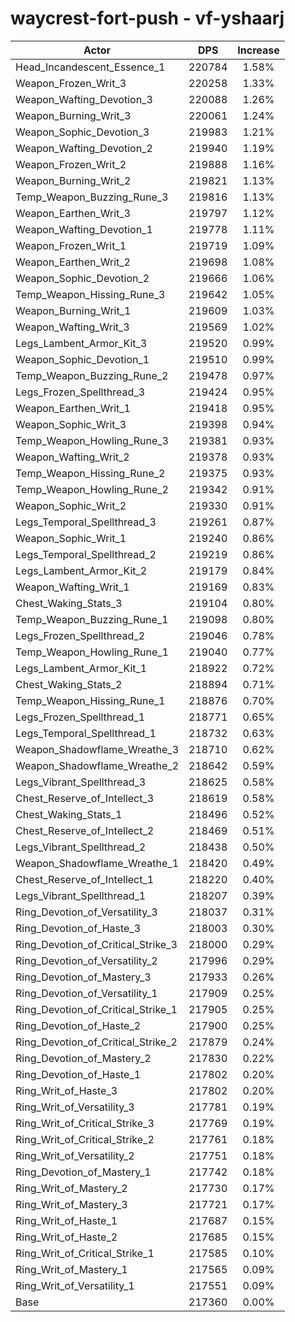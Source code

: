 # waycrest-fort-push - vf-yshaarj
| Actor | DPS | Increase |
|---|:---:|:---:|
|Head_Incandescent_Essence_1|220784|1.58%|
|Weapon_Frozen_Writ_3|220258|1.33%|
|Weapon_Wafting_Devotion_3|220088|1.26%|
|Weapon_Burning_Writ_3|220061|1.24%|
|Weapon_Sophic_Devotion_3|219983|1.21%|
|Weapon_Wafting_Devotion_2|219940|1.19%|
|Weapon_Frozen_Writ_2|219888|1.16%|
|Weapon_Burning_Writ_2|219821|1.13%|
|Temp_Weapon_Buzzing_Rune_3|219816|1.13%|
|Weapon_Earthen_Writ_3|219797|1.12%|
|Weapon_Wafting_Devotion_1|219778|1.11%|
|Weapon_Frozen_Writ_1|219719|1.09%|
|Weapon_Earthen_Writ_2|219698|1.08%|
|Weapon_Sophic_Devotion_2|219666|1.06%|
|Temp_Weapon_Hissing_Rune_3|219642|1.05%|
|Weapon_Burning_Writ_1|219609|1.03%|
|Weapon_Wafting_Writ_3|219569|1.02%|
|Legs_Lambent_Armor_Kit_3|219520|0.99%|
|Weapon_Sophic_Devotion_1|219510|0.99%|
|Temp_Weapon_Buzzing_Rune_2|219478|0.97%|
|Legs_Frozen_Spellthread_3|219424|0.95%|
|Weapon_Earthen_Writ_1|219418|0.95%|
|Weapon_Sophic_Writ_3|219398|0.94%|
|Temp_Weapon_Howling_Rune_3|219381|0.93%|
|Weapon_Wafting_Writ_2|219378|0.93%|
|Temp_Weapon_Hissing_Rune_2|219375|0.93%|
|Temp_Weapon_Howling_Rune_2|219342|0.91%|
|Weapon_Sophic_Writ_2|219330|0.91%|
|Legs_Temporal_Spellthread_3|219261|0.87%|
|Weapon_Sophic_Writ_1|219240|0.86%|
|Legs_Temporal_Spellthread_2|219219|0.86%|
|Legs_Lambent_Armor_Kit_2|219179|0.84%|
|Weapon_Wafting_Writ_1|219169|0.83%|
|Chest_Waking_Stats_3|219104|0.80%|
|Temp_Weapon_Buzzing_Rune_1|219098|0.80%|
|Legs_Frozen_Spellthread_2|219046|0.78%|
|Temp_Weapon_Howling_Rune_1|219040|0.77%|
|Legs_Lambent_Armor_Kit_1|218922|0.72%|
|Chest_Waking_Stats_2|218894|0.71%|
|Temp_Weapon_Hissing_Rune_1|218876|0.70%|
|Legs_Frozen_Spellthread_1|218771|0.65%|
|Legs_Temporal_Spellthread_1|218732|0.63%|
|Weapon_Shadowflame_Wreathe_3|218710|0.62%|
|Weapon_Shadowflame_Wreathe_2|218642|0.59%|
|Legs_Vibrant_Spellthread_3|218625|0.58%|
|Chest_Reserve_of_Intellect_3|218619|0.58%|
|Chest_Waking_Stats_1|218496|0.52%|
|Chest_Reserve_of_Intellect_2|218469|0.51%|
|Legs_Vibrant_Spellthread_2|218438|0.50%|
|Weapon_Shadowflame_Wreathe_1|218420|0.49%|
|Chest_Reserve_of_Intellect_1|218220|0.40%|
|Legs_Vibrant_Spellthread_1|218207|0.39%|
|Ring_Devotion_of_Versatility_3|218037|0.31%|
|Ring_Devotion_of_Haste_3|218003|0.30%|
|Ring_Devotion_of_Critical_Strike_3|218000|0.29%|
|Ring_Devotion_of_Versatility_2|217996|0.29%|
|Ring_Devotion_of_Mastery_3|217933|0.26%|
|Ring_Devotion_of_Versatility_1|217909|0.25%|
|Ring_Devotion_of_Critical_Strike_1|217905|0.25%|
|Ring_Devotion_of_Haste_2|217900|0.25%|
|Ring_Devotion_of_Critical_Strike_2|217879|0.24%|
|Ring_Devotion_of_Mastery_2|217830|0.22%|
|Ring_Devotion_of_Haste_1|217802|0.20%|
|Ring_Writ_of_Haste_3|217802|0.20%|
|Ring_Writ_of_Versatility_3|217781|0.19%|
|Ring_Writ_of_Critical_Strike_3|217769|0.19%|
|Ring_Writ_of_Critical_Strike_2|217761|0.18%|
|Ring_Writ_of_Versatility_2|217751|0.18%|
|Ring_Devotion_of_Mastery_1|217742|0.18%|
|Ring_Writ_of_Mastery_2|217730|0.17%|
|Ring_Writ_of_Mastery_3|217721|0.17%|
|Ring_Writ_of_Haste_1|217687|0.15%|
|Ring_Writ_of_Haste_2|217685|0.15%|
|Ring_Writ_of_Critical_Strike_1|217585|0.10%|
|Ring_Writ_of_Mastery_1|217565|0.09%|
|Ring_Writ_of_Versatility_1|217551|0.09%|
|Base|217360|0.00%|
